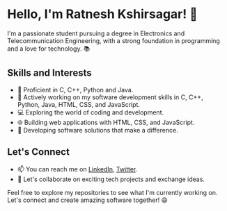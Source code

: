 # Hello, I'm Ratnesh Kshirsagar! 👋

I'm a passionate student pursuing a degree in Electronics and Telecommunication Engineering, with a strong foundation in programming and a love for technology. 📚

## Skills and Interests

- 🔧 Proficient in C, C++, Python and Java.
- 🚀 Actively working on my software development skills in C, C++, Python, Java, HTML, CSS, and JavaScript.
- 💻 Exploring the world of coding and development.
- 🌐 Building web applications with HTML, CSS, and JavaScript.
- 📱 Developing software solutions that make a difference.

## Let's Connect

- 📫 You can reach me on [LinkedIn](https://www.linkedin.com/in/ratnesh-kshirsagar), [Twitter](https://twitter.com/ratnesh).
- 💬 Let's collaborate on exciting tech projects and exchange ideas.

Feel free to explore my repositories to see what I'm currently working on. Let's connect and create amazing software together! 😄
